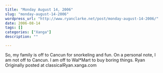 ```yaml
---
title: "Monday August 14, 2006"
slug: "monday-august-14-2006"
wordpress_url: "http://www.ryanclarke.net/post/monday-august-14-2006/"
date: 2006-08-14
tags: []
categories: ["Xanga"]
description: ""

---
```


So, my family is off to Cancun for snorkeling and fun.
On a personal note, I am not off to Cancun. I am off to Wal\*Mart to buy boring things.
Ryan
Originally posted at classicalRyan.xanga.com

